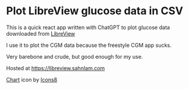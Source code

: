 # Plot LibreView glucose data in CSV

This is a quick react app written with ChatGPT to plot glucose data downloaded
from [LibreView](https://www.libreview.com/)

I use it to plot the CGM data because the freestyle CGM app sucks.

Very barebone and crude, but good enough for my use.

Hosted at https://libreview.sahnlam.com

<a target="_blank" href="https://icons8.com/icon/ALrL90O362w9/graph">Chart</a> icon by <a target="_blank" href="https://icons8.com">Icons8</a>
